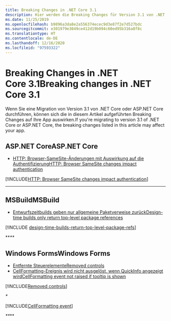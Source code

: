```yaml
---
title: Breaking Changes in .NET Core 3.1
description: Hier werden die Breaking Changes für Version 3.1 von .NET Core und ASP.NET Core aufgelistet.
ms.date: 11/25/2019
ms.openlocfilehash: b9896a3da8e2a556374ecec9d3e87f2e7d527bdc
ms.sourcegitcommit: e301979e3049ce412d19b094c60ed95b316a8f8c
ms.translationtype: HT
ms.contentlocale: de-DE
ms.lasthandoff: 12/16/2020
ms.locfileid: "97593322"
---
```

# <a name="breaking-changes-in-net-core-31"></a><span data-ttu-id="c20f2-103">Breaking Changes in .NET Core 3.1</span><span class="sxs-lookup"><span data-stu-id="c20f2-103">Breaking changes in .NET Core 3.1</span></span>

<span data-ttu-id="c20f2-104">Wenn Sie eine Migration von Version 3.1 von .NET Core oder ASP.NET Core durchführen, können sich die in diesem Artikel aufgeführten Breaking Changes auf Ihre App auswirken.</span><span class="sxs-lookup"><span data-stu-id="c20f2-104">If you're migrating to version 3.1 of .NET Core or ASP.NET Core, the breaking changes listed in this article may affect your app.</span></span>

## <a name="aspnet-core"></a><span data-ttu-id="c20f2-105">ASP.NET Core</span><span class="sxs-lookup"><span data-stu-id="c20f2-105">ASP.NET Core</span></span>

- [<span data-ttu-id="c20f2-106">HTTP: Browser-SameSite-Änderungen mit Auswirkung auf die Authentifizierung</span><span class="sxs-lookup"><span data-stu-id="c20f2-106">HTTP: Browser SameSite changes impact authentication</span></span>](#http-browser-samesite-changes-impact-authentication)

[!INCLUDE[HTTP: Browser SameSite changes impact authentication](~/includes/core-changes/aspnetcore/3.1/http-cookie-samesite-authn-impacts.md)]

***

## <a name="msbuild"></a><span data-ttu-id="c20f2-107">MSBuild</span><span class="sxs-lookup"><span data-stu-id="c20f2-107">MSBuild</span></span>

- [<span data-ttu-id="c20f2-108">Entwurfszeitbuilds geben nur allgemeine Paketverweise zurück</span><span class="sxs-lookup"><span data-stu-id="c20f2-108">Design-time builds only return top-level package references</span></span>](#design-time-builds-only-return-top-level-package-references)

[!INCLUDE [design-time-builds-return-top-level-package-refs](../../../includes/core-changes/msbuild/3.1/design-time-builds-return-top-level-package-refs.md)]

<span data-ttu-id="c20f2-109">\*\*_</span><span class="sxs-lookup"><span data-stu-id="c20f2-109">\*\*_</span></span>

## <a name="windows-forms"></a><span data-ttu-id="c20f2-110">Windows Forms</span><span class="sxs-lookup"><span data-stu-id="c20f2-110">Windows Forms</span></span>

- [<span data-ttu-id="c20f2-111">Entfernte Steuerelemente</span><span class="sxs-lookup"><span data-stu-id="c20f2-111">Removed controls</span></span>](#removed-controls)
- [<span data-ttu-id="c20f2-112">CellFormatting-Ereignis wird nicht ausgelöst, wenn QuickInfo angezeigt wird</span><span class="sxs-lookup"><span data-stu-id="c20f2-112">CellFormatting event not raised if tooltip is shown</span></span>](#cellformatting-event-not-raised-if-tooltip-is-shown)

[!INCLUDE[Removed controls](~/includes/core-changes/windowsforms/3.1/remove-controls-3.1.md)]

_*_

[!INCLUDE[CellFormatting event](~/includes/core-changes/windowsforms/3.1/cellformatting-event-not-raised.md)]

<span data-ttu-id="c20f2-113">_\*\*</span><span class="sxs-lookup"><span data-stu-id="c20f2-113">_\*\*</span></span>

